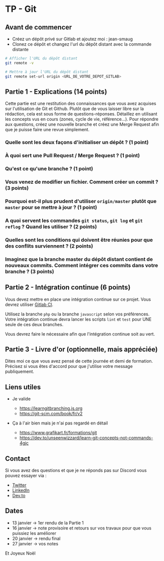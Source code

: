 # TP - Git

## Avant de commencer

- Créez un dépôt privé sur Gitlab et ajoutez moi : jean-smaug
- Clonez ce dépôt et changez l'url du dépôt distant avec la commande distante

```bash
# Afficher l'URL du dépôt distant
git remote -v

# Mettre à jour l'URL du dépôt distant
git remote set-url origin <URL_DE_VOTRE_DEPOT_GITLAB>
```

## Partie 1 - Explications (14 points)

Cette partie est une restitution des connaissances que vous avez acquises sur l'utilisation de Git et Github. Plutôt que de vous laisser libre sur la rédaction, cela est sous forme de questions-réponses. Détaillez en utilisant les concepts vus en cours (zones, cycle de vie, référence...).
Pour répondre aux questions, créez une nouvelle branche et créez une Merge Request afin que je puisse faire une revue simplement.

### Quelle sont les deux façons d'initialiser un dépôt ? (1 point)

### À quoi sert une Pull Request / Merge Request ? (1 point)

### Qu'est ce qu'une branche ? (1 point)

### Vous venez de modifier un fichier. Comment créer un commit ? (3 points)

### Pourquoi est-il plus prudent d'utiliser `origin/master` plutôt que `master` pour se mettre à jour ? (1 point)

### A quoi servent les commandes `git status`, `git log` et `git reflog` ? Quand les utiliser ? (2 points)

### Quelles sont les conditions qui doivent être réunies pour que des conflits surviennent ? (2 points)

### Imaginez que la branche master du dépôt distant contient de nouveaux commits. Comment intégrer ces commits dans votre branche ? (3 points)

## Partie 2 - Intégration continue (6 points)

Vous devez mettre en place une intégration continue sur ce projet. Vous devrez utiliser [Gitlab CI](https://docs.gitlab.com/ee/ci/README.html).

Utilisez la branche `php` ou la branche `javascript` selon vos préférences. Votre intégration continue devra lancer les scripts `lint` et `test` pour UNE seule de ces deux branches.

Vous devrez faire le nécessaire afin que l'intégration continue soit au vert.

## Partie 3 - Livre d'or (optionnelle, mais appréciée)

Dites moi ce que vous avez pensé de cette journée et demi de formation.
Précisez si vous êtes d'accord pour que j'utilise votre message publiquement.

## Liens utiles

- Je valide

  - https://learngitbranching.js.org
  - https://git-scm.com/book/fr/v2

- Ça à l'air bien mais je n'ai pas regardé en détail

  - https://www.grafikart.fr/formations/git
  - https://dev.to/unseenwizzard/learn-git-concepts-not-commands-4gjc

## Contact

Si vous avez des questions et que je ne réponds pas sur Discord vous pouvez essayer via :

- [Twitter](https://twitter.com/_MaximeBlanc)
- [LinkedIn](https://www.linkedin.com/in/maxime-blanc-b8b710a6/)
- [Dev.to](https://dev.to/jeansmaug)

## Dates

- 13 janvier &rarr; 1er rendu de la Partie 1
- 16 janvier &rarr; note provisoire et retours sur vos travaux pour que vous puissiez les améliorer
- 20 janvier &rarr; rendu final
- 27 janvier &rarr; vos notes

Et Joyeux Noël
